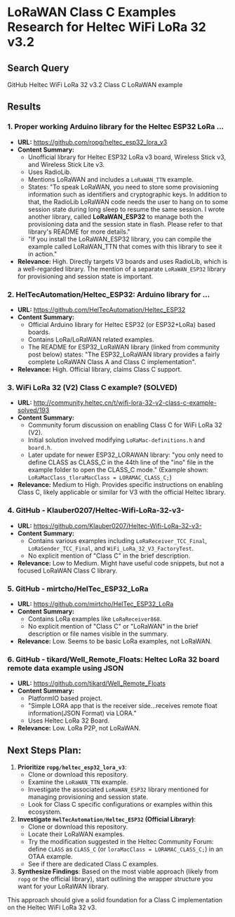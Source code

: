 # LoRaWAN Class C Examples Research for Heltec WiFi LoRa 32 v3.2

## Search Query
GitHub Heltec WiFi LoRa 32 v3.2 Class C LoRaWAN example

## Results

### 1. Proper working Arduino library for the Heltec ESP32 LoRa ...
*   **URL:** https://github.com/ropg/heltec_esp32_lora_v3
*   **Content Summary:**
    *   Unofficial library for Heltec ESP32 LoRa v3 board, Wireless Stick v3, and Wireless Stick Lite v3.
    *   Uses RadioLib.
    *   Mentions LoRaWAN and includes a `LoRaWAN_TTN` example.
    *   States: "To speak LoRaWAN, you need to store some provisioning information such as identifiers and cryptographic keys. In addition to that, the RadioLib LoRaWAN code needs the user to hang on to some session state during long sleep to resume the same session. I wrote another library, called **LoRaWAN_ESP32** to manage both the provisioning data and the session state in flash. Please refer to that library's README for more details."
    *   "If you install the LoRaWAN_ESP32 library, you can compile the example called LoRaWAN_TTN that comes with this library to see it in action."
*   **Relevance:** High. Directly targets V3 boards and uses RadioLib, which is a well-regarded library. The mention of a separate `LoRaWAN_ESP32` library for provisioning and session state is important.

### 2. HelTecAutomation/Heltec_ESP32: Arduino library for ...
*   **URL:** https://github.com/HelTecAutomation/Heltec_ESP32
*   **Content Summary:**
    *   Official Arduino library for Heltec ESP32 (or ESP32+LoRa) based boards.
    *   Contains LoRa/LoRaWAN related examples.
    *   The README for ESP32_LoRaWAN library (linked from community post below) states: "The ESP32_LoRaWAN library provides a fairly complete LoRaWAN Class A and Class C implementation".
*   **Relevance:** High. Official library, claims Class C support.

### 3. WiFi LoRa 32 (V2) Class C example? (SOLVED)
*   **URL:** http://community.heltec.cn/t/wifi-lora-32-v2-class-c-example-solved/193
*   **Content Summary:**
    *   Community forum discussion on enabling Class C for WiFi LoRa 32 (V2).
    *   Initial solution involved modifying `LoRaMac-definitions.h` and `board.h`.
    *   Later update for newer ESP32_LORAWAN library: "you only need to define CLASS as CLASS_C in the 44th line of the "ino" file in the example folder to open the CLASS_C mode." (Example shown: `LoRaMacClass_tloraMacClass = LORAMAC_CLASS_C;`)
*   **Relevance:** Medium to High. Provides specific instructions on enabling Class C, likely applicable or similar for V3 with the official Heltec library.

### 4. GitHub - Klauber0207/Heltec-Wifi-LoRa-32-v3-
*   **URL:** https://github.com/Klauber0207/Heltec-Wifi-LoRa-32-v3-
*   **Content Summary:**
    *   Contains various examples including `LoRaReceiver_TCC_Final`, `LoRaSender_TCC_Final`, and `WiFi_LoRa_32_V3_FactoryTest`.
    *   No explicit mention of "Class C" in the brief description.
*   **Relevance:** Low to Medium. Might have useful code snippets, but not a focused LoRaWAN Class C library.

### 5. GitHub - mirtcho/HelTec_ESP32_LoRa
*   **URL:** https://github.com/mirtcho/HelTec_ESP32_LoRa
*   **Content Summary:**
    *   Contains LoRa examples like `LoRaReceiver868`.
    *   No explicit mention of "Class C" or "LoRaWAN" in the brief description or file names visible in the summary.
*   **Relevance:** Low. Seems to be basic LoRa examples, not LoRaWAN.

### 6. GitHub - tikard/Well_Remote_Floats: Heltec LoRa 32 board remote data example using JSON
*   **URL:** https://github.com/tikard/Well_Remote_Floats
*   **Content Summary:**
    *   PlatformIO based project.
    *   "Simple LORA app that is the receiver side...receives remote float information(JSON Format) via LORA."
    *   Uses Heltec LoRa 32 Board.
*   **Relevance:** Low. LoRa P2P, not LoRaWAN.

## Next Steps Plan:

1.  **Prioritize `ropg/heltec_esp32_lora_v3`**:
    *   Clone or download this repository.
    *   Examine the `LoRaWAN_TTN` example.
    *   Investigate the associated `LoRaWAN_ESP32` library mentioned for managing provisioning and session state.
    *   Look for Class C specific configurations or examples within this ecosystem.
2.  **Investigate `HelTecAutomation/Heltec_ESP32` (Official Library)**:
    *   Clone or download this repository.
    *   Locate their LoRaWAN examples.
    *   Try the modification suggested in the Heltec Community Forum: define `CLASS` as `CLASS_C` (or `loraMacClass = LORAMAC_CLASS_C;`) in an OTAA example.
    *   See if there are dedicated Class C examples.
3.  **Synthesize Findings**: Based on the most viable approach (likely from `ropg` or the official library), start outlining the wrapper structure you want for your LoRaWAN library.

This approach should give a solid foundation for a Class C implementation on the Heltec WiFi LoRa 32 v3. 
